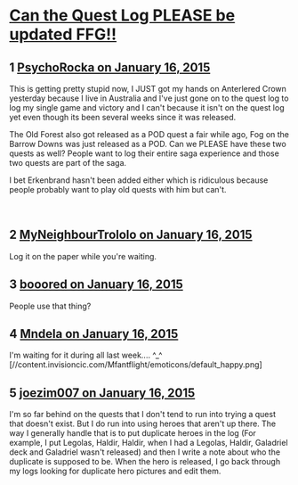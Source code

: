 # [Can the Quest Log PLEASE be updated FFG!!](https://community.fantasyflightgames.com/topic/132074-can-the-quest-log-please-be-updated-ffg/)

## 1 [PsychoRocka on January 16, 2015](https://community.fantasyflightgames.com/topic/132074-can-the-quest-log-please-be-updated-ffg/?do=findComment&comment=1408425)

This is getting pretty stupid now, I JUST got my hands on Anterlered Crown yesterday because I live in Australia and I've just gone on to the quest log to log my single game and victory and I can't because it isn't on the quest log yet even though its been several weeks since it was released.

The Old Forest also got released as a POD quest a fair while ago, Fog on the Barrow Downs was just released as a POD. Can we PLEASE have these two quests as well? People want to log their entire saga experience and those two quests are part of the saga. 

I bet Erkenbrand hasn't been added either which is ridiculous because people probably want to play old quests with him but can't.

 

## 2 [MyNeighbourTrololo on January 16, 2015](https://community.fantasyflightgames.com/topic/132074-can-the-quest-log-please-be-updated-ffg/?do=findComment&comment=1408680)

Log it on the paper while you're waiting.

## 3 [booored on January 16, 2015](https://community.fantasyflightgames.com/topic/132074-can-the-quest-log-please-be-updated-ffg/?do=findComment&comment=1408747)

People use that thing?

## 4 [Mndela on January 16, 2015](https://community.fantasyflightgames.com/topic/132074-can-the-quest-log-please-be-updated-ffg/?do=findComment&comment=1408763)

I'm waiting for it during all last week.... ^_^ [//content.invisioncic.com/Mfantflight/emoticons/default_happy.png]

## 5 [joezim007 on January 16, 2015](https://community.fantasyflightgames.com/topic/132074-can-the-quest-log-please-be-updated-ffg/?do=findComment&comment=1409486)

I'm so far behind on the quests that I don't tend to run into trying a quest that doesn't exist. But I do run into using heroes that aren't up there. The way I generally handle that is to put duplicate heroes in the log (For example, I put Legolas, Haldir, Haldir, when I had a Legolas, Haldir, Galadriel deck and Galadriel wasn't released) and then I write a note about who the duplicate is supposed to be. When the hero is released, I go back through my logs looking for duplicate hero pictures and edit them.

